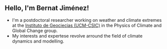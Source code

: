 ## Hello, I'm Bernat Jiménez!

- I'm a postdoctoral researcher working on weather and climate extremes at the [Instituto de Geociecias (UCM-CSIC)](https://igeo.ucm-csic.es/) in the Physics of Climate and Global Change group.
- My interests and expertese revolve arround the field of climate dynamics and modelling. 


